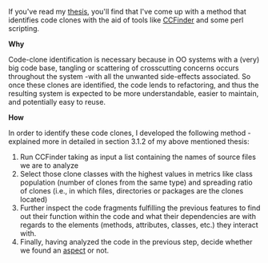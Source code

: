 If you've read my [thesis][t], you'll find that I've come up with a method that identifies code clones with the aid of tools like [CCFinder][cc] and some perl scripting.

[t]: http://swerl.tudelft.nl/twiki/pub/Main/OrlandoMendez/OrlandoMendez.pdf
[cc]:http://www.ccfinder.net/index.html

__Why__

Code-clone identification is necessary because in OO systems with a (very) big code base, 
tangling or scattering of crosscutting concerns occurs throughout the system -with all the unwanted side-effects associated.
So once these clones are identified, the code lends to refactoring, and thus the resulting system 
is expected to be more understandable, easier to maintain, and potentially easy to reuse.

__How__

In order to identify these code clones, I developed the following method -explained more in detailed in section 3.1.2 of my above mentioned thesis:

1) Run CCFinder taking as input a list containing the names of source files we are to analyze
2) Select those clone classes with the highest values in metrics like class population (number of clones from the same type) and spreading ratio of clones (i.e., in which files, directories or packages are the clones located)
3) Further inspect the code fragments fulfilling the previous features to find out their function within the code and what their dependencies are with regards to the elements (methods, attributes, classes, etc.) they interact with.
4) Finally, having analyzed the code in the previous step, decide whether we found an [aspect][a] or not.

[a]:https://en.wikipedia.org/wiki/Aspect-oriented_programming

